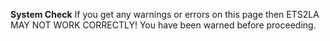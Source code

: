 **System Check**
If you get any warnings or errors on this page then ETS2LA MAY NOT WORK CORRECTLY! You have been warned before proceeding.